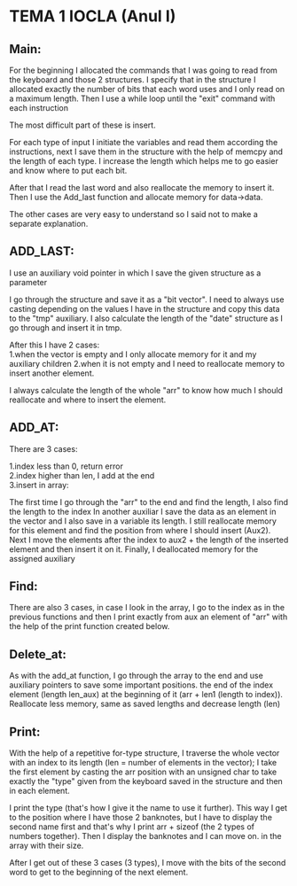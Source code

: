 # TEMA 1 IOCLA (Anul I)

Main:
-------

For the beginning I allocated the commands that I was going to read from the keyboard and those 2 structures.
I specify that in the structure I allocated exactly the number of bits that each word uses and I only read on a maximum length.
Then I use a while loop until the "exit" command with each instruction

The most difficult part of these is insert.

For each type of input I initiate the variables and read them according the instructions, next I save them in the structure with the help of memcpy and the length of each type. I increase the length which helps me to go easier and know where to put each bit.

After that I read the last word and also reallocate the memory to insert it.
Then I use the Add_last function and allocate memory for data->data.

The other cases are very easy to understand so I said not to make a separate explanation.

ADD_LAST:
------------
I use an auxiliary void pointer in which I save the given structure as a parameter

I go through the structure and save it as a "bit vector". 
I need to always use casting depending on the values I have in the structure and copy this data to the "tmp" auxiliary. I also calculate the length of the "date" structure as I go through and insert it in tmp.

After this I have 2 cases: \
1.when the vector is empty and I only allocate memory for it and my auxiliary children  2.when it is not empty and I need to reallocate memory to insert another element.

I always calculate the length of the whole "arr" to know how much I should reallocate and where to insert the element.

ADD_AT:
-----------
There are 3 cases: 

1.index less than 0, return error \
2.index higher than len, I add at the end \
3.insert in array: 

The first time I go through the "arr" to the end and find the length, I also find the length to the index
In another auxiliar I save the data as an element in the vector and I also save in a variable its length. I still reallocate memory for this element and find the position from where I should insert (Aux2).
Next I move the elements after the index to aux2 + the length of the inserted element and then insert it on it.
Finally, I deallocated memory for the assigned auxiliary

Find:
----------
There are also 3 cases, in case I look in the array, I go to the index as in the previous functions and then I print exactly from aux an element of "arr" with the help of the print function created below.

Delete_at:
----------
As with the add_at function, I go through the array to the end and use auxiliary pointers to save some important positions. the end of the index element (length len_aux) at the beginning of it (arr + len1 (length to index)). Reallocate less memory, same as saved lengths and decrease length (len)

Print:
---------
With the help of a repetitive for-type structure, I traverse the whole vector with an index to its length (len = number of elements in the vector);
I take the first element by casting the arr position with an unsigned char to take exactly the "type" given from the keyboard saved in the structure and then in each element.


I print the type (that's how I give it the name to use it further). This way I get to the position where I have those 2 banknotes, but I have to display the second name first and that's why I print arr + sizeof (the 2 types of numbers together). Then I display the banknotes and I can move on. in the array with their size.


After I get out of these 3 cases (3 types), I move with the bits of the second word to get to the beginning of the next element.

